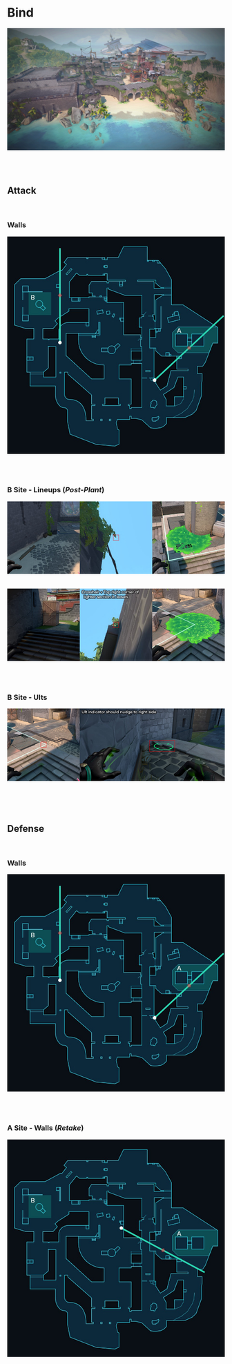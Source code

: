 # Bind
![image](breeze.jpg)



&nbsp;  
&nbsp;  
## Attack

&nbsp;  
### Walls
![image](attack-walls.jpg)
&nbsp;  

&nbsp;  
### B Site - Lineups (*Post-Plant*)
![image](attack-B-lineup2.jpg)
&nbsp;  

![image](attack-B-lineup1.jpg)
&nbsp;  

&nbsp;  
### B Site - Ults
![image](attack-B-ult1.jpg)
&nbsp;  



&nbsp;  
&nbsp;  
## Defense

&nbsp;  
### Walls
![image](attack-walls.jpg)
&nbsp;  

&nbsp;  
### A Site - Walls  (*Retake*)
![image](retake-walls.jpg)
&nbsp;  